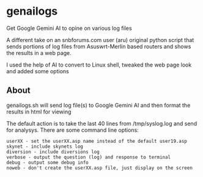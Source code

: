 # genailogs
Get Google Gemini AI to opine on various log files

A different take on an snbforums.com user (aru) original python script that sends portions of log files
from Asuswrt-Merlin based routers and shows the results in a web page.

I used the help of AI to convert to Linux shell, tweaked the web page look and added some options

## About
genailogs.sh will send log file(s) to Google Gemini AI and then format the results in html for viewing

The default action is to take the last 40 lines from /tmp/syslog.log and send for analysys.
There are some command line options:
```
userXX - set the userXX.asp name instead of the default user19.asp
skynet - include skynets log
diversion - include diversions log
verbose - output the question (log) and response to terminal
debug - output some debug info
noweb - don't create the userXX.asp file, just display on the screen
```
